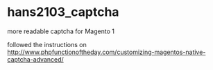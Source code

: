 # hans2103_captcha
more readable captcha for Magento 1

followed the instructions on http://www.phpfunctionoftheday.com/customizing-magentos-native-captcha-advanced/
